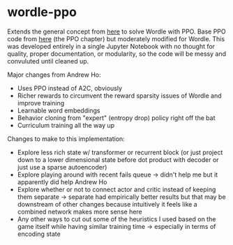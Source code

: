 # wordle-ppo
Extends the general concept from [here](https://github.com/andrewkho/wordle-solver/tree/4495ae13ca31ae0f9784b847e34d7ef4117a1819) to solve Wordle with PPO. Base PPO code from [here](arena3-chapter2-rl.streamlit.app) (the PPO chapter) but moderately modified for Wordle. This was developed entirely in a single Jupyter Notebook with no thought for quality, proper documentation, or modularity, so the code will be messy and convuluted until cleaned up. 

Major changes from Andrew Ho:
- Uses PPO instead of A2C, obviously
- Richer rewards to circumvent the reward sparsity issues of Wordle and improve training
- Learnable word embeddings
- Behavior cloning from "expert" (entropy drop) policy right off the bat
- Curriculum training all the way up

Changes to make to this implementation:
- Explore less rich state w/ transformer or recurrent block (or just project down to a lower dimensional state before dot product with decoder or just use a sparse autoencoder) 
- Explore playing around with recent fails queue -> didn't help me but it apparently did help Andrew Ho
- Explore whether or not to connect actor and critic instead of keeping them separate -> separate had empirically better results but that may be downstream of other changes because intuitively it feels like a combined network makes more sense here
- Any other ways to cut out some of the heuristics I used based on the game itself while having similar training time -> especially in terms of encoding state 
